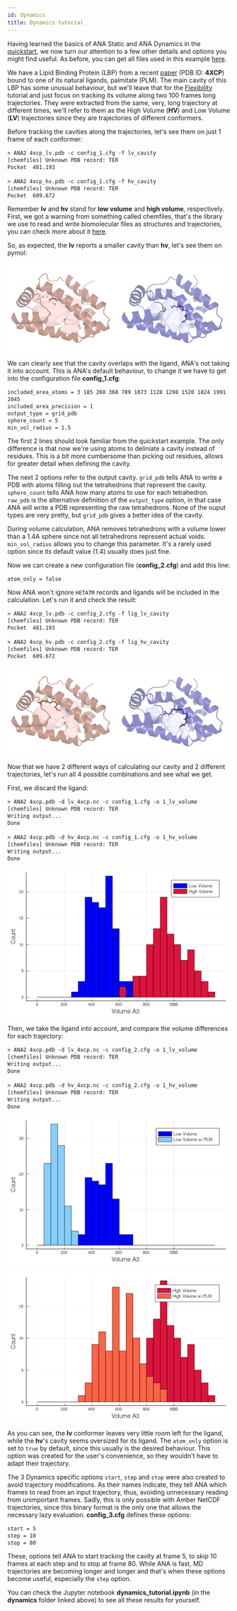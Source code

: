```yaml
---
id: dynamics
title: Dynamics tutorial
---
```


Having learned the basics of ANA Static and ANA Dynamics in the [quickstart](quickstart.html),
we now turn our attention to a few other details and options you might find useful.
As before, you can get all files used in this example [here](https://github.com/anadynamics/ANA2/tree/master/aux/dynamics).

We have a Lipid Binding Protein (LBP) from a recent [paper](https://pubmed.ncbi.nlm.nih.gov/31365253/)
(PDB ID: **4XCP**) bound to one of its natural ligands, palmitate (PLM). The main cavity of this LBP has
some unusual behaviour, but we'll leave that for the [Flexibility](flexibility.html) tutorial and just
focus on tracking its volume along two 100 frames long trajectories. They were extracted from the same, very, long
trajectory at different times, we'll refer to them as the High Volume (**HV**) and Low Volume (**LV**) trajectories
since they are trajectories of different conformers.

Before tracking the cavities along the trajectories, let's see them on just 1 frame of each conformer:

```
> ANA2 4xcp_lv.pdb -c config_1.cfg -f lv_cavity
[chemfiles] Unknown PDB record: TER
Pocket  481.193

> ANA2 4xcp_hv.pdb -c config_1.cfg -f hv_cavity
[chemfiles] Unknown PDB record: TER
Pocket  609.672
```

Remember **lv** and **hv** stand for **low volume** and **high volume**, respectively. First, we got a warning
from something called chemfiles, that's the library we use to read and write biomolecular files as structures
and trajectories, you can check more about it [here](http://chemfiles.org/).

So, as expected, the **lv** reports a smaller cavity than **hv**, let's see them on pymol:

![](assets/dynamics/dynamics.png)

We can clearly see that the cavity overlaps with the ligand, ANA's not taking it into account.
This is ANA's default behaviour, to change it we have to get into the configuration file **config_1.cfg**:

```
included_area_atoms = 3 185 260 368 789 1073 1128 1298 1520 1824 1991 2045 
included_area_precision = 1
output_type = grid_pdb 
sphere_count = 5
min_vol_radius = 1.5
```

The first 2 lines should look familiar from the quickstart example. The only difference is that now we're
using atoms to deliniate a cavity instead of residues. This is a bit more cumbersome than picking out residues,
allows for greater detail when defining the cavity.

The next 2 options refer to the output cavity. `grid_pdb` tells ANA to write a PDB with atoms filling out
the tetrahedrons that represent the cavity. `sphere_count` tells ANA how many atoms to use for each tetrahedron.
`raw_pdb` is the alternative definition of the `output_type` option, in that case ANA will write a PDB
representing the raw tetrahedrons. None of the ouput types are very pretty, but `grid_pdb` gives a better
idea of the cavity.

During volume calculation, ANA removes tetrahedrons with a volume lower than a 1.4A sphere since not all
tetrahedrons represent actual voids. `min_vol_radius` allows you to change this parameter. It's a rarely
used option since its default value (1.4) usually does just fine.

Now we can create a new configuration file (**config_2.cfg**) and add this line:

```
atom_only = false
```

Now ANA won't ignore `HETATM` records and ligands will be included in the calculation. Let's run it
and check the result:

```
> ANA2 4xcp_lv.pdb -c config_2.cfg -f lig_lv_cavity
[chemfiles] Unknown PDB record: TER
Pocket  481.193

> ANA2 4xcp_hv.pdb -c config_2.cfg -f lig_hv_cavity
[chemfiles] Unknown PDB record: TER
Pocket  609.672
```

![](assets/dynamics/dynamics_lig.png)

Now that we have 2 different ways of calculating our cavity and 2 different trajectories, let's
run all 4 possible combinations and see what we get.

First, we discard the ligand:

```
> ANA2 4xcp.pdb -d lv_4xcp.nc -c config_1.cfg -o 1_lv_volume
[chemfiles] Unknown PDB record: TER
Writing output...
Done

> ANA2 4xcp.pdb -d hv_4xcp.nc -c config_1.cfg -o 1_hv_volume
[chemfiles] Unknown PDB record: TER
Writing output...
Done
```

![](assets/dynamics/plot_1.png)

Then, we take the ligand into account, and compare the volume differences for each trajectory:

```
> ANA2 4xcp.pdb -d lv_4xcp.nc -c config_2.cfg -o 1_lv_volume
[chemfiles] Unknown PDB record: TER
Writing output...
Done

> ANA2 4xcp.pdb -d hv_4xcp.nc -c config_2.cfg -o 1_hv_volume
[chemfiles] Unknown PDB record: TER
Writing output...
Done
```

![](assets/dynamics/plot_2.png)


![](assets/dynamics/plot_3.png)

As you can see, the **lv** conformer leaves very little room left for the ligand,
while the **hv**'s cavity seems oversized for its ligand. The `atom_only` option is set to `true`
by default, since this usually is the desired behaviour. This option was created for the user's
convenience, so they wouldn't have to adapt their trajectory.

The 3 Dynamics specific options `start`, `step` and `stop` were also created to avoid 
trajectory modifications. As their names indicate, they tell ANA which frames to read from an
input trajectory, thus, avoiding unnecessary reading from unimportant frames. Sadly, this is only
possible with Amber NetCDF trajectories, since this binary format is the only one that allows the
necessary lazy evaluation. **config_3.cfg** defines these options:

```
start = 5
step = 10
stop = 80
```

These, options tell ANA to start tracking the cavity at frame 5, to skip 10 frames at each step and
to stop at frame 80. While ANA is fast, MD trajectories are becoming longer and longer and that's when
these options become useful, especially the `step` option.

You can check the Jupyter notebook **dynamics_tutorial.ipynb** (in the **dynamics** folder linked above)
to see all these results for yourself.

